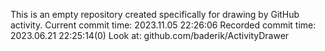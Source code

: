 This is an empty repository created specifically for drawing by GitHub activity.
Current commit time: 2023.11.05 22:26:06
Recorded commit time: 2023.06.21 22:25:14(0)
Look at: github.com/baderik/ActivityDrawer
